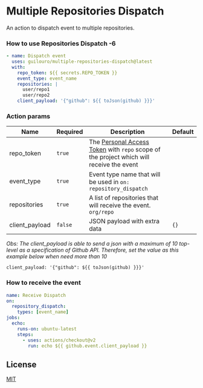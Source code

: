 # Multiple Repositories Dispatch

An action to dispatch event to multiple repositories.

### How to use Repositories Dispatch -6

```yml
- name: Dispatch event
  uses: guilouro/multiple-repositories-dispatch@latest
  with:
    repo_token: ${{ secrets.REPO_TOKEN }}
    event_type: event_name
    repositories: |
      user/repo1
      user/repo2
    client_payload: '{"github": ${{ toJson(github) }}}'
```

### Action params

| Name           | Required | Description                                                                                                                                                                                                 | Default |
| -------------- | -------- | ----------------------------------------------------------------------------------------------------------------------------------------------------------------------------------------------------------- | ------- |
| repo_token     | `true`   | The [Personal Access Token](https://help.github.com/en/github/authenticating-to-github/creating-a-personal-access-token-for-the-command-line) with `repo` scope of the project which will receive the event |         |
| event_type     | `true`   | Event type name that will be used in `on: repository_dispatch`                                                                                                                                              |         |
| repositories   | `true`   | A list of repositories that will receive the event. `org/repo`                                                                                                                                              |         |
| client_payload | `false`  | JSON payload with extra data                                                                                                                                                                                | `{}`    |

_Obs: The client_payload is able to send a json with a maximum of 10 top-level as a specification of Github API. Therefore, set the value as this example below when need more than 10_

`client_payload: '{"github": ${{ toJson(github) }}}'`

### How to receive the event

```yml
name: Receive Dispatch
on:
  repository_dispatch:
    types: [event_name]
jobs:
  echo:
    runs-on: ubuntu-latest
    steps:
      - uses: actions/checkout@v2
        run: echo ${{ github.event.client_payload }}
```

## License

[MIT](LICENSE)
